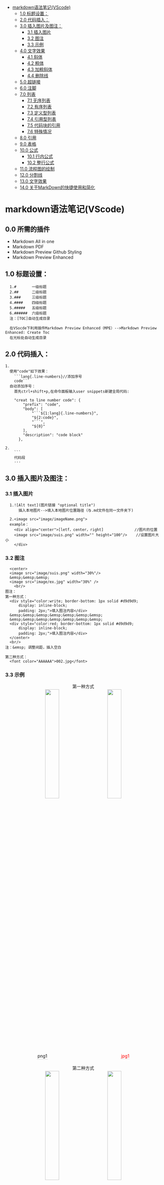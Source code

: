 
<!-- @import "[TOC]" {cmd="toc" depthFrom=1 depthTo=6 orderedList=false} -->

<!-- code_chunk_output -->

- [markdown语法笔记(VScode)](#-markdown语法笔记vscode-)
  - [1.0 标题设置：](#-10-标题设置-)
  - [2.0 代码插入：](#-20-代码插入-)
  - [3.0  插入图片及图注：](#-30--插入图片及图注-)
    - [3.1 插入图片](#-31-插入图片-)
    - [3.2 图注](#-32-图注-)
    - [3.3 示例](#-33-示例-)
  - [4.0 文字效果](#-40-文字效果-)
    - [4.1 斜体](#-41-斜体-)
    - [4.2 粗体](#-42-粗体-)
    - [4.3 加粗斜体](#-43-加粗斜体-)
    - [4.4 删除线](#-44-删除线-)
  - [5.0 超链接](#-50-超链接-)
  - [6.0 注脚](#-60-注脚-)
  - [7.0 列表](#-70-列表-)
    - [7.1 无序列表](#-71-无序列表-)
    - [7.2 有序列表](#-72-有序列表-)
    - [7.3 定义型列表](#-73-定义型列表-)
    - [7.4 引用型列表](#-74-引用型列表-)
    - [7.5 代码块的引用](#-75-代码块的引用-)
    - [7.6 特殊情况](#-76-特殊情况-)
  - [8.0 引用](#-80-引用-)
  - [9.0 表格](#-90-表格-)
  - [10.0 公式](#-100-公式-)
    - [10.1 行内公式](#-101-行内公式-)
    - [10.2 整行公式](#-102-整行公式-)
  - [11.0 流程图的绘制](#-110-流程图的绘制-)
  - [12.0 分割线](#-120-分割线-)
  - [13.0 文字效果](#-130-文字效果-)
  - [14.0 关于MarkDown的快捷使用和简化](#-140-关于markdown的快捷使用和简化-)

<!-- /code_chunk_output -->

# markdown语法笔记(VScode)
  ## 0.0 所需的插件

  - Markdown All in one
  - Markdown PDF
  - Markdown Preview Github Styling
  - Markdown Preview Enhanced
  
## 1.0 标题设置：
```markdown{.line-numbers}
  1.#       一级标题
  2.##      二级标题
  3.###     三级标题
  4.####    四级标题
  5.#####   五级标题
  6.######  六级标题
  注：[TOC]自动生成目录

  在VSocde下利用插件Markdown Preview Enhanced（MPE）-->Markdown Preview Enhanced: Create Toc
  在光标处自动生成目录
```
## 2.0 代码插入：
```markdown{.line-numbers}
1.
  使用"code"如下效果：
    ```lang{.line-numbers}//添加序号
    code```
  自动添加序号：
    首先ctrl+shift+p,在命令面板输入user snippets新建全局代码:

    "creat to line number code": {
		"prefix": "code",
		"body": [
			"```${1:lang}{.line-numbers}",
			"${2:code}",
			"```",
			"${0}"
		],
		"description": "code block"
	  },

2.
    ```
    代码段
    ···
```
## 3.0  插入图片及图注：
### 3.1 插入图片
```markdown{.line-numbers}
  1.![Alt text](图片链接 "optional title")
      插入本地图片-->填入本地图片位置路径（与.md文件在同一文件夹下)

  2.<image src="image/imageName.png">
  example：
    <div align="center">[letf，center，right]              //图片的位置
    <image src="image/suis.png" width="" height="100"/>    //设置图片大小
    </div>
```
### 3.2 图注
```markdown{.line-numbers}
  <center>
  <image src="image/suis.png" width="30%"/>
  &emsp;&emsp;&emsp;
  <image src="image/ex.jpg" width="30%" />
    <br/>
图注：
第一种方式：
  <div style="color:write; border-bottom: 1px solid #d9d9d9;
      display: inline-block;
      padding: 2px;">填入图注内容</div> 
  &emsp;&emsp;&emsp;&emsp;&emsp;&emsp;&emsp;
  &emsp;&emsp;&emsp;&emsp;&emsp;&emsp;&emsp; 
  <div style="color:red; border-bottom: 1px solid #d9d9d9;
      display: inline-block;
      padding: 2px;">填入图注内容</div>
  </center>
  <br/>
注：&emsp; 调整间距，插入空白

第二种方式：
  <font color="AAAAAA">002.jpg</font>
```
### 3.3 示例

  <center>
  第一种方式
  </center>

  <center>
  <image src="image/suis.png" width="30%"/>
  &emsp;&emsp;&emsp;
  <image src="image/ex.jpg" width="30%" />
  <br/>
  <div style="color:write; border-bottom: 1px solid #d9d9d9;
      display: inline-block;
      padding: 2px;">png1</div>
    &emsp;&emsp;&emsp;&emsp;&emsp;&emsp;&emsp;&emsp;
    &emsp;&emsp;&emsp;&emsp;&emsp;&emsp;&emsp;&emsp;
  <div style="color:red; border-bottom: 1px solid #d9d9d9;
      display: inline-block;
      padding: 1px;">jpg1</div>
  </center>
  <br/>

 <center>
  第二种方式
  </center>

  <center>
  <image src="image/suis.png" width="30%"/>
  &emsp;&emsp;&emsp;
  <image src="image/ex.jpg" width="30%" />
  <br/>
    <font color="yellow">1.png</font>
    &emsp;&emsp;&emsp;&emsp;&emsp;&emsp;&emsp;&emsp;
    &emsp;&emsp;&emsp;&emsp;&emsp;&emsp;&emsp;&emsp;
    <font color="blue">2.jpg</font>
  </center>
  <br/>

## 4.0 文字效果
### 4.1 斜体
  ```markdown{.line-numbers}
  *斜体* 或 _斜体_
  ```
  *斜体*
### 4.2 粗体
  ```markdown{.line-numbers}
  **粗体**
  ```
  **粗体**
  
### 4.3 加粗斜体
  ```markdown{.line-numbers}
  ***加粗斜体***
  ```
  ***加粗斜体***
### 4.4 删除线
  ```markdown{.line-numbers}
  ~~删除~~
  ```
  ~~删除线~~

## 5.0 超链接
  ```markdown{.line-numbers}
  1.<https://github.com/>
  2.[title](link)

  注：title非必要
      link链接地址
  ```
  超链接：
  <https://github.com/>
  锚点：
  [github](https://github.com/) 
## 6.0 注脚
  ```markdown{.line-numbers}
  [^1]:添加注脚
  ```
  使用注脚[^1]

  [^1]:注脚出现在文章的末尾，

## 7.0 列表
### 7.1 无序列表
```markdown{.line-numbers}
  用*，+，-表示无序列表
  - text1
  - text2
   
```
  - text1
  - text2

### 7.2 有序列表
```markdown{.line-numbers}
  直接用数字+英文句点
  1. text1
  2. text2
```
  1. text1
  2. text2
  
### 7.3 定义型列表
  定义型列表由名词与解释组成。
  一行写上定义，紧跟一行写上解释。
  解释的写法:紧跟一个缩进(Tab)

  ```markdown{.line-numbers}
  名词
:    解释

  ```
  名词
:    解释

### 7.4 引用型列表
  ```markdown{.line-numbers}
  - 把大象装入冰箱
    > 1.打开冰箱
    > 2.放入大象
    > 3.关门
  ```
  - 把大象装入冰箱
    > 1.打开冰箱
    > 2.放入大象
    > 3.关门
### 7.5 代码块的引用
  ```markdown{.line-numbers}
  <代码块>
  ```
### 7.6 特殊情况
  **在行首部出现数字-句点-空白时，需加入反斜杠**

## 8.0 引用

## 9.0 表格
  ```Markdown{.line-numbers}
  
  居左
  | text1 | text2 | text3 |
  | ----- | ----- | ----- |
  | text  | text  | text  |

  居中
  | text1 | text2 | text3 |
  | :---: | :---: | :---: |
  居右
  | text1 | text2 | text3 |
  | ----: | ----: | ----: |

  单元内文字换行使用<br>
  | text1 | text2     | text3        |
  | ----- | --------- | ------------ |
  | text  | text TEXT | text<br>TEXT |
  ```
  居左
  | text1 | text2     | text3        |
  | ----- | --------- | ------------ |
  | text  | text TEXT | text<br>TEXT |
  居中
  | text1 | text2 | text3 |
  | :---: | :---: | :---: |
  居右
  | text1 | text2 | text3 |
  | ----: | ----: | ----: |


## 10.0 公式
### 10.1 行内公式
  ```markdown{.line-numbers}
  $E=mc^2$ 
  ```
  $E=mc^2$ 

### 10.2 整行公式
  ```markdown{.line-numbers}
  $$E=mc^2$$
  ```
  $$E=mc^2$$

## 11.0 流程图的绘制
  ~~在反复尝试之后并没有绘制出流程图后发现~~**Markdown制作流程图较为抽象和繁琐，建议使用幕布等软件进行绘制流程图，然后插入图片**



## 12.0 分割线
  ```markdown{.line-numbers}
  * * *
  ***
  *****
  - - -
  ---------------------------------------
  ```
  * * *
  上下有两条分割线
  * * *
## 13.0 文字效果
  ### 13.1 文字位置
  ```Markdown{.line-numbers}
  <div align = center>
  文字居中
  </div>
  注：left（左),center（中）,right（右）
  ```
  <div align = center>
  文字居中
  </div>
  
  ### 文字字体，颜色和尺寸
  ```markdown{.line-numbers}
  使用font标签
  1. face->字体
  2. color->颜色,可用字母如red，black，blue，yellow等，也可用十六进制表示比如#0000ff
  3. size->尺寸,大小1-7，默认3

  例如
  <font face="楷体">楷体</font>
  <font face="隶书">隶书</font>
  <font face="宋体">宋体</font>
  <font color=red size=7 face="黑体">我是红色，宋体，大小是7</font>
  <font color=#074197 size=1>我的颜色是#074197，大小是1</font>
  ```
  <font face="楷体">楷体</font>
  <font face="隶书">隶书</font>
  <font face="宋体">宋体</font>
  
  <font color=red size=7 face="黑体">我是红色，宋体，大小是7</font>
  <font color=#074197 size=1>我的颜色是#074197，大小是1</font>
  


## 14.0 关于MarkDown的快捷使用和简化
  在诸如制表，插入图片，代码块等功能时比较浪费时间，为了提高使用效率可以全局代码编写如下代码
  ```json{.line-numbers}
    //插入代码
	"code block": {
		"prefix": "code",
		"body": [
			"```${1:lang}{.line-numbers}",
			"${2:code}",
			"```",
			"${0}"
		],
		"description": "code block"
	},
    //表格
	"Insert a simple table with text left": {
		"prefix": "tab",
		"body": [
			"|   |   |   |",
			"| - | - | - |",
			"|   |   |   |"
		],
		"description": "Insert a simple table with text  left"
	},
  ```
































